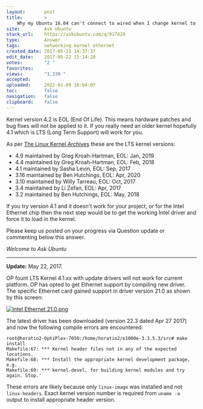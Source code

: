 ```yaml
---
layout:       post
title:        >
    Why my Ubuntu 16.04 can't connect to wired when I change kernel to 4.2
site:         Ask Ubuntu
stack_url:    https://askubuntu.com/q/917429
type:         Answer
tags:         networking kernel ethernet
created_date: 2017-05-21 14:37:37
edit_date:    2017-05-22 15:14:28
votes:        "2 "
favorites:    
views:        "1,339 "
accepted:     
uploaded:     2022-01-09 16:04:07
toc:          false
navigation:   false
clipboard:    false
---
```


Kernel version 4.2 is EOL (End Of Life). This means hardware patches and bug fixes will not be applied to it. If you really need an older kernel hopefully 4.1 which is LTS (Long Term Support) will work for you.

As per [The Linux Kernel Archives][1] these are the LTS kernel versions:

 - 4.9 maintained by Greg Kroah-Hartman, EOL: Jan, 2019
 - 4.4 maintained by Greg Kroah-Hartman, EOL: Feb, 2018
 - 4.1 maintained by Sasha Levin, EOL: Sep, 2017
 - 3.16 maintained by Ben Hutchings, EOL: Apr, 2020
 - 3.10 maintained by Willy Tarreau, EOL: Oct, 2017
 - 3.4 maintained by Li Zefan, EOL: Apr, 2017
 - 3.2 maintained by Ben Hutchings, EOL: May, 2018

If you try version 4.1 and it doesn't work for your project, or for the Intel Ethernet chip then the next step would be to get the working Intel driver and force it to load in the kernel.

Please keep us posted on your progress via Question update or commenting below this answer.

*Welcome to Ask Ubuntu*


----------

**Update:** May 22, 2017.

OP fount LTS Kernel 4.1.xx with update drivers will not work for current platform. OP has opted to get Ethernet support by compiling new driver. The specific Ethernet card gained support in driver version 21.0 as shown by this screen:

[![Intel Ethernet 21.0.png][2]][2]

The latest driver has been downloaded (version 22.3 dated Apr 27 2017) and now the following compile errors are encountered:

``` 
root@horatio2-OptiPlex-7050:/home/horatio2/e1000e-3.3.5.3/s‌​rc# make install 
Makefile:67: *** Kernel header files not in any of the expected locations.
Makefile:68: *** Install the appropriate kernel development package, e.g. 
Makefile:69: *** kernel-devel, for building kernel modules and try again. Stop.'

```

These errors are likely because only `linux-image` was installed and not `linux-headers`. Exact kernel version number is required from `uname -a` output to install appropriate header version.


  [1]: https://www.kernel.org/category/releases.html
  [2]: https://i.stack.imgur.com/OeEh2.png
